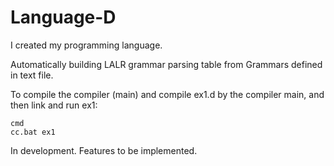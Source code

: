 # Language-D
I created my programming language. 

Automatically building LALR grammar parsing table from Grammars defined in text file.

To compile the compiler (main) and compile ex1.d by the compiler main, and then link and run ex1:
```
cmd
cc.bat ex1
```
In development. Features to be implemented.
